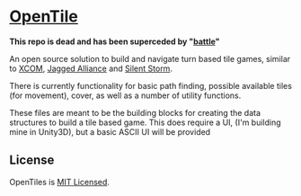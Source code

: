 # [OpenTile](https://github.com/samsmithnz/OpenTile)

**This repo is dead and has been superceded by "[battle](https://github.com/samsmithnz/BattleSimulator)"**



An open source solution to build and navigate turn based tile games, similar to [XCOM](https://en.wikipedia.org/wiki/X-COM), [Jagged Alliance](https://en.wikipedia.org/wiki/Jagged_Alliance_(series)#Jagged_Alliance_2) and [Silent Storm](https://en.wikipedia.org/wiki/Silent_Storm). 

There is currently functionality for basic path finding, possible available tiles (for movement), cover, as well as a number of utility functions. 

These files are meant to be the building blocks for creating the data structures to build a tile based game. This does require a UI, (I'm building mine in Unity3D), but a basic ASCII UI will be provided

## License

OpenTiles is [MIT Licensed](https://github.com/samsmithnz/OpenTile/blob/master/LICENSE.txt).
